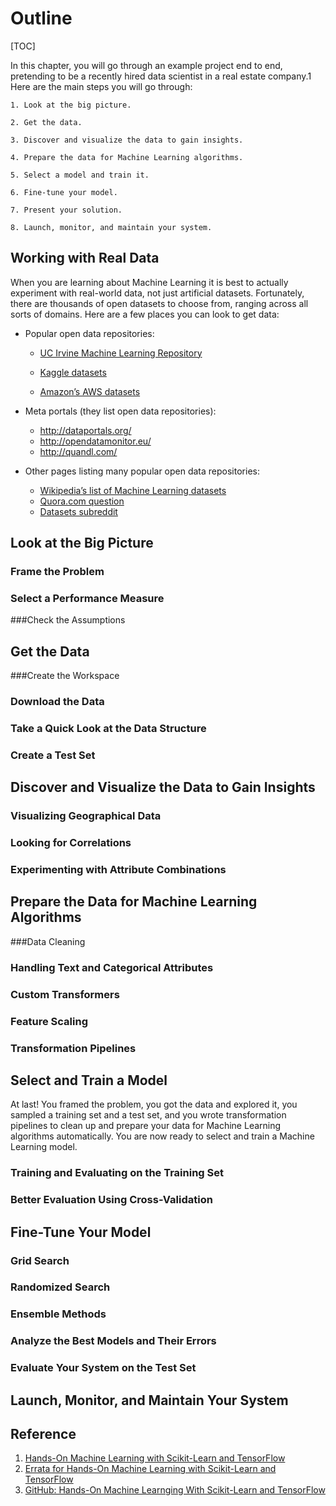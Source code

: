 # Outline
[TOC]

In this chapter, you will go through an example project end to end, pretending to be a recently hired data scientist in a real estate company.1 Here are the main steps you will go through:

```text
1. Look at the big picture.

2. Get the data.

3. Discover and visualize the data to gain insights.

4. Prepare the data for Machine Learning algorithms.

5. Select a model and train it.

6. Fine-tune your model.

7. Present your solution.

8. Launch, monitor, and maintain your system.
```

## Working with Real Data

When you are learning about Machine Learning it is best to actually experiment with real-world data, not just artificial datasets. Fortunately, there are thousands of open datasets to choose from, ranging across all sorts of domains. Here are a few places you can look to get data:

- Popular open data repositories:

	- [UC Irvine Machine Learning Repository](http://archive.ics.uci.edu/ml/)

	- [Kaggle datasets](https://www.kaggle.com/datasets)

	- [Amazon’s AWS datasets](http://aws.amazon.com/fr/datasets/)

- Meta portals (they list open data repositories):
  - http://dataportals.org/
  - http://opendatamonitor.eu/
  - http://quandl.com/
- Other pages listing many popular open data repositories:
  - [Wikipedia’s list of Machine Learning datasets](https://goo.gl/SJHN2k)
  - [Quora.com question](http://goo.gl/zDR78y)
  - [Datasets subreddit](https://www.reddit.com/r/datasets)

## Look at the Big Picture

### Frame the Problem

### Select a Performance Measure

###Check the Assumptions

## Get the Data

###Create the Workspace

### Download the Data

### Take a Quick Look at the Data Structure

### Create a Test Set

## Discover and Visualize the Data to Gain Insights

### Visualizing Geographical Data

### Looking for Correlations

### Experimenting with Attribute Combinations

## Prepare the Data for Machine Learning Algorithms

###Data Cleaning

### Handling Text and Categorical Attributes

### Custom Transformers

### Feature Scaling

### Transformation Pipelines

## Select and Train a Model

At last! You framed the problem, you got the data and explored it, you sampled a training set and a test set, and you wrote transformation pipelines to clean up and prepare your data for Machine Learning algorithms automatically. You are now ready to select and train a Machine Learning model.

### Training and Evaluating on the Training Set

### Better Evaluation Using Cross-Validation

## Fine-Tune Your Model

### Grid Search

### Randomized Search

### Ensemble Methods

### Analyze the Best Models and Their Errors

### Evaluate Your System on the Test Set

## Launch, Monitor, and Maintain Your System



## Reference

1. [Hands-On Machine Learning with Scikit-Learn and TensorFlow](http://shop.oreilly.com/product/0636920052289.do)
2. [Errata for Hands-On Machine Learning with Scikit-Learn and TensorFlow](https://www.oreilly.com/catalog/errata.csp?isbn=0636920052289)
3. [GitHub: Hands-On Machine Learnging With Scikit-Learn and TensorFlow](https://github.com/ageron/handson-ml)

